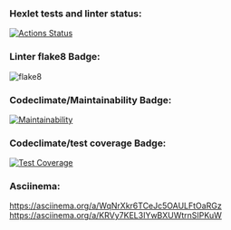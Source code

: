 ### Hexlet tests and linter status:
[![Actions Status](https://github.com/Mqtaw/python-project-lvl2/workflows/hexlet-check/badge.svg)](https://github.com/Mqtaw/python-project-lvl2/actions)

### Linter flake8 Badge:
![flake8](https://github.com/Mqtaw/python-project-lvl2/actions/workflows/flake8_lint.yml/badge.svg)

### Codeclimate/Maintainability Badge:
[![Maintainability](https://api.codeclimate.com/v1/badges/a020e4afc4c56366d03c/maintainability)](https://codeclimate.com/github/Mqtaw/python-project-lvl2/maintainability)

### Codeclimate/test coverage Badge:
[![Test Coverage](https://api.codeclimate.com/v1/badges/a020e4afc4c56366d03c/test_coverage)](https://codeclimate.com/github/Mqtaw/python-project-lvl2/test_coverage)

### Asciinema:
https://asciinema.org/a/WqNrXkr6TCeJc5OAULFtOaRGz
https://asciinema.org/a/KRVy7KEL3IYwBXUWtrnSIPKuW

